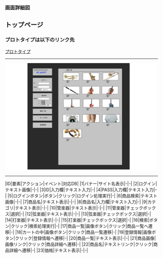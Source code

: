 ### 画面詳細図
## トップページ
### プロトタイプは以下のリンク先
[プロトタイプ](https://www.figma.com/file/ShiLUM1rpaCOGG5ZgswTCE/Untitled?node-id=2%3A3)
*****

<img src="../img/toppage.png" width="500">

*****

|ID|要素|アクション|イベント|対応DB|
|1|バナー|サイト名表示|-|-|
|2|ログイン|テキスト画像|-|-|
|3|ID|入力欄|テキスト入力|-|
|4|PASS|入力欄|テキスト入力|-|
|5|ログインボタン|ボタン|クリック|ログイン処理実行|-|
|6|商品検索|テキスト画像|-|-|
|7|商品名|テキスト表示|-|-|
|8|商品名|入力欄|テキスト入力|-|
|9|カテゴリ|テキスト表示|-|-|
|10|管楽器|テキスト表示|-|-|
|11|管楽器|チェックボックス|選択|-|
|12|弦楽器|テキスト表示|-|-|
|13|弦楽器|チェックボックス|選択|-|
|14|打楽器|テキスト表示|-|-|
|15|打楽器|チェックボックス|選択|-|
|16|検索|ボタン|クリック|検索処理実行|-|
|17|商品一覧|画像ボタン|クリック|商品一覧へ遷移|-|
|18|カートの中|画像ボタン|クリック|商品一覧遷移|-|
|19|登録情報|画像ボタン|クリック|登録情報へ遷移|-|
|20|商品一覧|テキスト表示|-|-|
|21|商品画像|画像リンク|クリック|商品詳細へ遷移|-|
|22|商品名|テキストリンク|クリック|商品詳細へ遷移|-|
|23|価格|テキスト表示|-|-|
